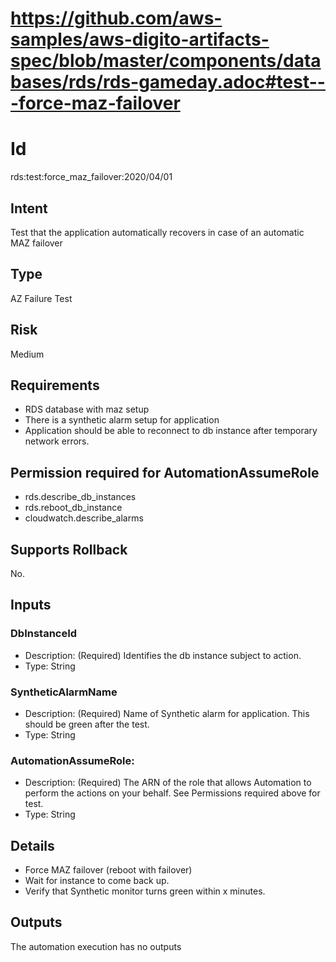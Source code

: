 # https://github.com/aws-samples/aws-digito-artifacts-spec/blob/master/components/databases/rds/rds-gameday.adoc#test---force-maz-failover

# Id
rds:test:force_maz_failover:2020/04/01

## Intent
Test that the application automatically recovers in case of an automatic MAZ failover

## Type
AZ Failure Test

## Risk
Medium

## Requirements
* RDS database with maz setup
* There is a synthetic alarm setup for application
* Application should be able to reconnect to db instance after temporary network errors.

## Permission required for AutomationAssumeRole
* rds.describe_db_instances
* rds.reboot_db_instance
* cloudwatch.describe_alarms

## Supports Rollback
No.

## Inputs

### DbInstanceId
  * Description: (Required) Identifies the db instance subject to action.
  * Type: String
### SyntheticAlarmName
  * Description: (Required) Name of Synthetic alarm for application. This should be green after the test.
  * Type: String
### AutomationAssumeRole:
  * Description: (Required) The ARN of the role that allows Automation to perform the actions on your behalf. See Permissions required above for test.
  * Type: String

## Details
  * Force MAZ failover (reboot with failover)
  * Wait for instance to come back up.
  * Verify that Synthetic monitor turns green within x minutes.

## Outputs
The automation execution has no outputs
